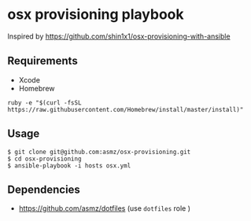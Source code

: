# osx provisioning playbook

Inspired by https://github.com/shin1x1/osx-provisioning-with-ansible

## Requirements

* Xcode
* Homebrew
```
ruby -e "$(curl -fsSL https://raw.githubusercontent.com/Homebrew/install/master/install)"
```
 
## Usage
 
```
$ git clone git@github.com:asmz/osx-provisioning.git
$ cd osx-provisioning
$ ansible-playbook -i hosts osx.yml
```

## Dependencies

* https://github.com/asmz/dotfiles (use `dotfiles` role )
